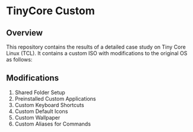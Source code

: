 # TinyCore Custom

## Overview

This repository contains the results of a detailed case study on Tiny Core Linux (TCL). It contains a custom ISO with modifications to the original OS as follows:

## Modifications

1. Shared Folder Setup
2. Preinstalled Custom Applications
3. Custom Keyboard Shortcuts
4. Custom Default Icons
5. Custom Wallpaper
6. Custom Aliases for Commands
